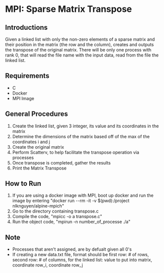 # MPI: Sparse Matrix Transpose

## Introductions
Given a linked list with only the non-zero elements of a sparse matrix and their position in the matrix (the row and the column), creates and outputs the transpose of the original matrix. There will be only one process with rank 0, that will read the file name with the input data, read from the file the linked list. 

## Requirements
- C
- Docker
- MPI Image

## General Procedures
1. Create the linked list, given 3 integer, its value and its coordinates in the matrix
2. Determine the dimensions of the matrix based off of the max of the coordinates i and j
3. Create the original matrix
4. Perform Scatterv, to help facilitate the transpose operation via processes 
5. Once transpose is completed, gather the results
6. Print the Matrix Transpose


## How to Run
1. If you are using a docker image with MPI, boot up docker and run the image by entering "docker run --rm -it -v $(pwd):/project nlknguyen/alpine-mpich"
2. Go to the directory containing transpose.c
3. Compile the code, "mpicc -o a transpose.c"
4. Run the object code, "mpirun -n number_of_processe ./a" 


## Note
- Processes that aren't assigned, are by defualt given all 0's
- If creating a new data.txt file, format should be first row: # of rows, second row: # of columns, for the linked list: value to put into matrix, coordinate row_i, coordinate row_j  







